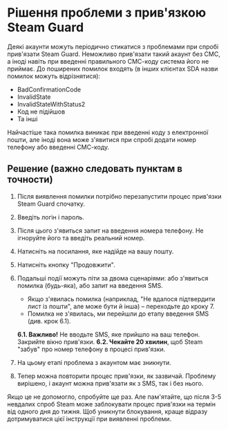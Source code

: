 # Рішення проблеми з прив'язкою Steam Guard

Деякі акаунти можуть періодично стикатися з проблемами при спробі прив'язати Steam Guard. Неможливо прив'язати такий акаунт без СМС, а іноді навіть при введенні правильного СМС-коду система його не приймає. До поширених помилок входять (в інших клієнтах SDA назви помилок можуть відрізнятися):

- BadConfirmationCode
- InvalidState
- InvalidStateWithStatus2
- Код не підійшов
- Та інші

Найчастіше така помилка виникає при введенні коду з електронної пошти, але іноді вона може з'явитися при спробі додати номер телефону або введенні СМС-коду.

## Решение (важно следовать пунктам в точности)

1. Після виявлення помилки потрібно перезапустити процес прив'язки Steam Guard спочатку.
2. Введіть логін і пароль.
3. Після цього з'явиться запит на введення номера телефону. Не ігноруйте його та введіть реальний номер.
4. Натисніть на посилання, яке надійде на вашу пошту.
5. Натисніть кнопку "Продовжити".
6. Подальші події можуть піти за двома сценаріями: або з'явиться помилка (будь-яка), або запит на введення SMS.
    - Якщо з'явилась помилка (наприклад, "Не вдалося підтвердити лист із пошти", але може бути й інша) – переходьте до кроку 7.
    - Помилка не з'явилась, ми перейшли до етапу введення SMS (див. крок 6.1).
   
    **6.1. Важливо!** Не вводьте SMS, яке прийшло на ваш телефон. Закрийте вікно прив'язки.
    **6.2. Чекайте 20 хвилин**, щоб Steam "забув" про номер телефону в процесі прив'язки.
   
7. На цьому етапі проблема з акаунтом має зникнути.
8. Тепер можна повторити процес прив'язки, як зазвичай. Проблему вирішено, і акаунт можна прив'язати як з SMS, так і без нього.

Якщо це не допомогло, спробуйте ще раз. Але пам'ятайте, що після 3-5 невдалих спроб Steam може заблокувати процес прив'язки на термін від одного дня до тижня. Щоб уникнути блокування, краще відразу дотримуватися цієї інструкції при виявленні проблеми.
